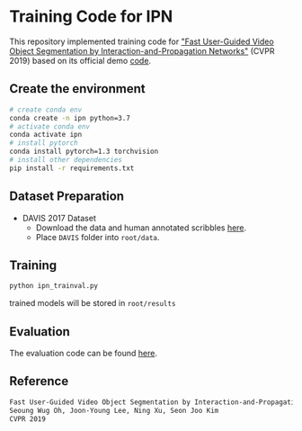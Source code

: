 # Training Code for IPN

This repository implemented training code for ["Fast User-Guided Video Object Segmentation by Interaction-and-Propagation Networks"](https://arxiv.org/abs/1904.09791) (CVPR 2019) based on its official demo [code](https://github.com/seoungwugoh/ivs-demo).

## Create the environment

```bash
# create conda env
conda create -n ipn python=3.7
# activate conda env
conda activate ipn
# install pytorch
conda install pytorch=1.3 torchvision
# install other dependencies
pip install -r requirements.txt
```

## Dataset Preparation

- DAVIS 2017 Dataset
  - Download the data and human annotated scribbles [here](https://davischallenge.org/davis2017/code.html).
  - Place `DAVIS` folder into `root/data`.

## Training

```bash
python ipn_trainval.py
```
trained models will be stored in `root/results`

## Evaluation
The evaluation code can be found [here](https://github.com/svip-lab/IVOS-W).

## Reference
```bash
Fast User-Guided Video Object Segmentation by Interaction-and-Propagation Networks
Seoung Wug Oh, Joon-Young Lee, Ning Xu, Seon Joo Kim
CVPR 2019
```